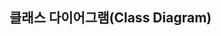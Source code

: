 ## 클래스 다이어그램(Class Diagram)

































                                               